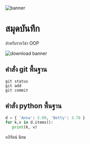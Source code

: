 ![banner](https://hips.hearstapps.com/hmg-prod/images/v12-rx7-2-1668441540.jpg?crop=0.566xw:1.00xh;0.214xw,0&resize=640:*)

# สมุดบันทึก

สำหรับรายวิชา OOP

![download banner](https://cdn.motor1.com/images/mgl/6xWp7/s3/mazda-rx-7-fd.jpg)

## คำสั่ง git พื้นฐาน

```
git status
git add
git commit
```

## คำสั่ง python พื้นฐาน

```python
d = { 'Anna': 3.99, 'Betty': 3.78 }
for k,v in d.items():
   print(k, v)
```

อภิรัตน์ นิยม
